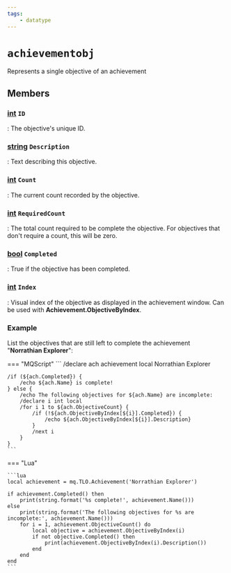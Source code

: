 ```yaml
---
tags:
    - datatype
---
```

# `achievementobj`

Represents a single objective of an achievement

## Members

### [int][int] `ID`

:   The objective's unique ID.

### [string][string] `Description`

:   Text describing this objective.

### [int][int] `Count`

:   The current count recorded by the objective.

### [int][int] `RequiredCount`

:   The total count required to be complete the objective. For objectives that don't require a count, this will be zero.

### [bool][bool] `Completed`

:   True if the objective has been completed.

### [int][int] `Index`

:   Visual index of the objective as displayed in the achievement window. Can be used with **Achievement.ObjectiveByIndex**.


### Example

List the objectives that are still left to complete the achievement "**Norrathian Explorer**":

=== "MQScript"
    ```
    /declare ach achievement local Norrathian Explorer

    /if (${ach.Completed}) {
        /echo ${ach.Name} is complete!
    } else {
        /echo The following objectives for ${ach.Name} are incomplete:
        /declare i int local
        /for i 1 to ${ach.ObjectiveCount} {
            /if (!${ach.ObjectiveByIndex[${i}].Completed}) {
                /echo ${ach.ObjectiveByIndex[${i}].Description}
            }
            /next i
        }
    }
    ```

=== "Lua"

    ```lua
    local achievement = mq.TLO.Achievement('Norrathian Explorer')

    if achievement.Completed() then
        print(string.format('%s complete!', achievement.Name()))
    else
        print(string.format('The following objectives for %s are incomplete:', achievement.Name()))
        for i = 1, achievement.ObjectiveCount() do
            local objective = achievement.ObjectiveByIndex(i)
            if not objective.Completed() then
                print(achievement.ObjectiveByIndex(i).Description())
            end
        end
    end
    ```
[int]: datatype-int.md
[string]: datatype-string.md
[bool]: datatype-bool.md

